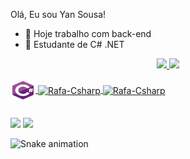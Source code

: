  Olá, Eu sou Yan Sousa!

- 🔭 Hoje trabalho com back-end
- 🌱 Estudante de C# .NET

<div align="center">
  <a href="https://github.com/YanSousa">
  <img height="180em" src="https://github-readme-stats.vercel.app/api?username=YanSousa&show_icons=true&theme=dark&include_all_commits=true&count_private=true"/>
  <img height="180em" src="https://github-readme-stats.vercel.app/api/top-langs/?username=YanSousa&layout=compact&langs_count=7&theme=dark"/>
</div>
 <div style="display: inline_block"><br>
 <img align="center" alt="Rafa-Csharp" height="30" width="40" src="https://raw.githubusercontent.com/devicons/devicon/master/icons/csharp/csharp-original.svg">
    <img align="center" alt="Rafa-Csharp" height="30" width="40" src="https://cdn.jsdelivr.net/gh/devicons/devicon/icons/dotnetcore/dotnetcore-original.svg">
    <img align="center" alt="Rafa-Csharp" height="30" width="40" src="https://cdn.jsdelivr.net/gh/devicons/devicon/icons/java/java-original-wordmark.svg">
 </div>
  
  ##
  
 <div> 
  
  <a href="www.linkedin.com/in/yansousa" target="_blank"><img src="https://img.shields.io/badge/-LinkedIn-%230077B5?style=for-the-badge&logo=linkedin&logoColor=white" target="_blank"></a> 
  <a href = "mailto:nadoriel.old@gmail.com"><img src="https://img.shields.io/badge/-Gmail-%23333?style=for-the-badge&logo=gmail&logoColor=white" target="_blank"></a>
 
   ![Snake animation](https://github.com/YanSousa/YanSousa/blob/output/github-contribution-grid-snake.svg)
 
</div>
    
   
   
